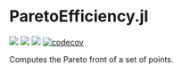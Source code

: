 # ParetoEfficiency.jl

[![](https://img.shields.io/badge/docs-stable-blue.svg)](https://cossio.github.io/ParetoEfficiency.jl/stable)
[![](https://img.shields.io/badge/docs-dev-blue.svg)](https://cossio.github.io/ParetoEfficiency.jl/dev)
![](https://github.com/cossio/ParetoEfficiency.jl/workflows/CI/badge.svg)
[![codecov](https://codecov.io/gh/cossio/ParetoEfficiency.jl/branch/master/graph/badge.svg?token=L3E0V7J9IC)](https://codecov.io/gh/cossio/ParetoEfficiency.jl)

Computes the Pareto front of a set of points.
